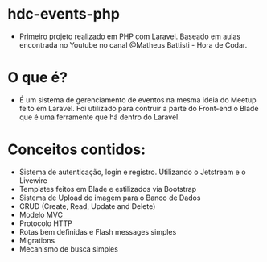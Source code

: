 # hdc-events-php

- Primeiro projeto realizado em PHP com Laravel. Baseado em aulas encontrada no Youtube no canal @Matheus Battisti - Hora de Codar.

# O que é?

- É um sistema de gerenciamento de eventos na mesma ideia do Meetup feito em Laravel. Foi utilizado para contruir a parte do Front-end o Blade que é uma ferramente que há dentro do Laravel.

# Conceitos contidos:

- Sistema de autenticação, login e registro. Utilizando o Jetstream e o Livewire
- Templates feitos em Blade e estilizados via Bootstrap
- Sistema de Upload de imagem para o Banco de Dados
- CRUD (Create, Read, Update and Delete)
- Modelo MVC
- Protocolo HTTP
- Rotas bem definidas e Flash messages simples
- Migrations
- Mecanismo de busca simples



